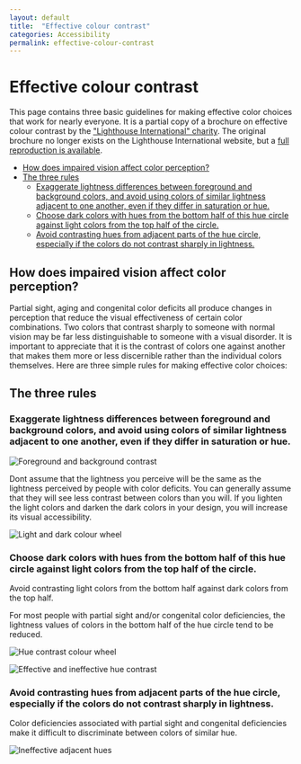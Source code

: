 ```yaml
---
layout: default
title:  "Effective colour contrast"
categories: Accessibility
permalink: effective-colour-contrast
---
```


# Effective colour contrast

This page contains three basic guidelines for making effective color choices that work for nearly everyone. It is a partial copy of a brochure on effective colour contrast by the ["Lighthouse International" charity](http://www.lighthouseguild.org/). The original brochure no longer exists on the Lighthouse International website, but a [full reproduction is available](http://www.cs.mtu.edu/~nilufer/classes/cs3611/interesting-stuff/designing-with-colors-1/color_contrast.htm).

* [How does impaired vision affect color perception?](#how-does-impaired-vision-affect-color-perception)
* [The three rules](#the-three-rules)
    * [Exaggerate lightness differences between foreground and background colors, and avoid using colors of similar lightness adjacent to one another, even if they differ in saturation or hue.](#exaggerate-lightness-differences-between-foreground-and-background-colors-and-avoid-using-colors-of-similar-lightness-adjacent-to-one-another-even-if-they-differ-in-saturation-or-hue)
    * [Choose dark colors with hues from the bottom half of this hue circle against light colors from the top half of the circle.](#choose-dark-colors-with-hues-from-the-bottom-half-of-this-hue-circle-against-light-colors-from-the-top-half-of-the-circle)
    * [Avoid contrasting hues from adjacent parts of the hue circle, especially if the colors do not contrast sharply in lightness.](#avoid-contrasting-hues-from-adjacent-parts-of-the-hue-circle-especially-if-the-colors-do-not-contrast-sharply-in-lightness)

## How does impaired vision affect color perception?

Partial sight, aging and congenital color deficits all produce changes in perception that reduce the visual effectiveness of certain color combinations. Two colors that contrast sharply to someone with normal vision may be far less distinguishable to someone with a visual disorder. It is important to appreciate that it is the contrast of colors one against another that makes them more or less discernible rather than the individual colors themselves. Here are three simple rules for making effective color choices:

## The three rules

### Exaggerate lightness differences between foreground and background colors, and avoid using colors of similar lightness adjacent to one another, even if they differ in saturation or hue.

![Foreground and background contrast](images/color_contrast_01.jpg)

Dont assume that the lightness you perceive will be the same as the lightness perceived by people with color deficits. You can generally assume that they will see less contrast between colors than you will. If you lighten the light colors and darken the dark colors in your design, you will increase its visual accessibility.

![Light and dark colour wheel](images/color_contrast_02.gif)

### Choose dark colors with hues from the bottom half of this hue circle against light colors from the top half of the circle.

Avoid contrasting light colors from the bottom half against dark colors from the top half.

For most people with partial sight and/or congenital color deficiencies, the lightness values of colors in the bottom half of the hue circle tend to be reduced.

![Hue contrast colour wheel](images/color_contrast_03.gif)

![Effective and ineffective hue contrast](images/color_contrast_04.gif)

### Avoid contrasting hues from adjacent parts of the hue circle, especially if the colors do not contrast sharply in lightness.

Color deficiencies associated with partial sight and congenital deficiencies make it difficult to discriminate between colors of similar hue.

![Ineffective adjacent hues](images/color_contrast_05.gif)
